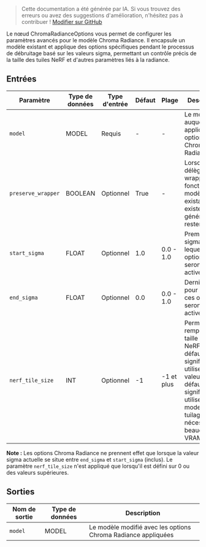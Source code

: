 > Cette documentation a été générée par IA. Si vous trouvez des erreurs ou avez des suggestions d'amélioration, n'hésitez pas à contribuer ! [Modifier sur GitHub](https://github.com/Comfy-Org/embedded-docs/blob/main/comfyui_embedded_docs/docs/ChromaRadianceOptions/fr.md)

Le nœud ChromaRadianceOptions vous permet de configurer les paramètres avancés pour le modèle Chroma Radiance. Il encapsule un modèle existant et applique des options spécifiques pendant le processus de débruitage basé sur les valeurs sigma, permettant un contrôle précis de la taille des tuiles NeRF et d'autres paramètres liés à la radiance.

## Entrées

| Paramètre | Type de données | Type d'entrée | Défaut | Plage | Description |
|-----------|-----------|------------|---------|-------|-------------|
| `model` | MODEL | Requis | - | - | Le modèle auquel appliquer les options Chroma Radiance |
| `preserve_wrapper` | BOOLEAN | Optionnel | True | - | Lorsqu'activé, délègue à un wrapper de fonction de modèle existant s'il existe. Doit généralement rester activé. |
| `start_sigma` | FLOAT | Optionnel | 1.0 | 0.0 - 1.0 | Premier sigma pour lequel ces options seront actives. |
| `end_sigma` | FLOAT | Optionnel | 0.0 | 0.0 - 1.0 | Dernier sigma pour lequel ces options seront actives. |
| `nerf_tile_size` | INT | Optionnel | -1 | -1 et plus | Permet de remplacer la taille de tuile NeRF par défaut. -1 signifie utiliser la valeur par défaut (32). 0 signifie utiliser le mode sans tuilage (peut nécessiter beaucoup de VRAM). |

**Note :** Les options Chroma Radiance ne prennent effet que lorsque la valeur sigma actuelle se situe entre `end_sigma` et `start_sigma` (inclus). Le paramètre `nerf_tile_size` n'est appliqué que lorsqu'il est défini sur 0 ou des valeurs supérieures.

## Sorties

| Nom de sortie | Type de données | Description |
|-------------|-----------|-------------|
| `model` | MODEL | Le modèle modifié avec les options Chroma Radiance appliquées |
